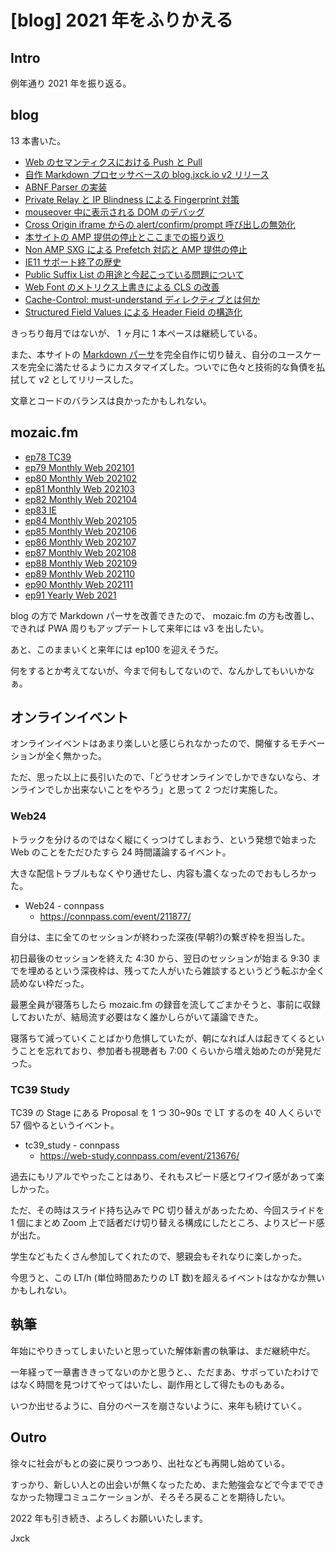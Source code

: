 # [blog] 2021 年をふりかえる

## Intro

例年通り 2021 年を振り返る。

## blog

13 本書いた。

- [Web のセマンティクスにおける Push と Pull](/entries/2021-12-08/web-semantics-push-and-pull.html)
- [自作 Markdown プロセッサベースの blog.jxck.io v2 リリース](/entries/2021-11-30/blog-v2-release.html)
- [ABNF Parser の実装](/entries/2021-10-21/abnf-parser.html)
- [Private Relay と IP Blindness による Fingerprint 対策](/entries/2021-09-22/private-relay-for-ip-blindness.html)
- [mouseover 中に表示される DOM のデバッグ](/entries/2021-08-20/how-to-debug-mouseover.html)
- [Cross Origin iframe からの alert/confirm/prompt 呼び出しの無効化](/entries/2021-08-02/3rd-party-iframe-dialog.html)
- [本サイトの AMP 提供の停止とここまでの振り返り](/entries/2021-06-26/amp-tone-down.html)
- [Non AMP SXG による Prefetch 対応と AMP 提供の停止](/entries/2021-05-28/blog-over-sxg.html)
- [IE11 サポート終了の歴史](/entries/2021-05-11/end-of-ie.html)
- [Public Suffix List の用途と今起こっている問題について](/entries/2021-04-21/public-suffix-list.html)
- [Web Font のメトリクス上書きによる CLS の改善](/entries/2021-02-25/font-metrics-override.html)
- [Cache-Control: must-understand ディレクティブとは何か](/entries/2021-02-12/cache-control-must-understand.html)
- [Structured Field Values による Header Field の構造化](/entries/2021-01-31/structured-field-values.html)

きっちり毎月ではないが、 1 ヶ月に 1 本ペースは継続している。

また、本サイトの [Markdown パーサ](https://blog.jxck.io/entries/2021-11-30/blog-v2-release.html)を完全自作に切り替え、自分のユースケースを完全に満たせるようにカスタマイズした。ついでに色々と技術的な負債を払拭して v2 としてリリースした。

文章とコードのバランスは良かったかもしれない。

## mozaic.fm

- [ep78 TC39](/episodes/78/tc39.html)
- [ep79 Monthly Web 202101](/episodes/79/monthly-web-202101.html)
- [ep80 Monthly Web 202102](/episodes/80/monthly-web-202002.html)
- [ep81 Monthly Web 202103](/episodes/81/monthly-web-202103.html)
- [ep82 Monthly Web 202104](/episodes/82/monthly-web-202104.html)
- [ep83 IE](/episodes/83/ie.html)
- [ep84 Monthly Web 202105](/episodes/84/monthly-web-202105.html)
- [ep85 Monthly Web 202106](/episodes/85/monthly-web-202106.html)
- [ep86 Monthly Web 202107](/episodes/86/monthly-web-202107.html)
- [ep87 Monthly Web 202108](/episodes/87/monthly-web-202108.html)
- [ep88 Monthly Web 202109](/episodes/88/monthly-web-202109.html)
- [ep89 Monthly Web 202110](/episodes/89/monthly-web-202110.html)
- [ep90 Monthly Web 202111](/episodes/90/monthly-web-202111.html)
- [ep91 Yearly Web 2021](/episodes/91/yearly-web-2021.html)

blog の方で Markdown パーサを改善できたので、 mozaic.fm の方も改善し、できれば PWA 周りもアップデートして来年には v3 を出したい。

あと、このままいくと来年には ep100 を迎えそうだ。

何をするとか考えてないが、今まで何もしてないので、なんかしてもいいかなぁ。

## オンラインイベント

オンラインイベントはあまり楽しいと感じられなかったので、開催するモチベーションが全く無かった。

ただ、思った以上に長引いたので、「どうせオンラインでしかできないなら、オンラインでしか出来ないことをやろう」と思って 2 つだけ実施した。

### Web24

トラックを分けるのではなく縦にくっつけてしまおう、という発想で始まった Web のことをただひたすら 24 時間議論するイベント。

大きな配信トラブルもなくやり通せたし、内容も濃くなったのでおもしろかった。

- Web24 - connpass
  - https://connpass.com/event/211877/

自分は、主に全てのセッションが終わった深夜(早朝?)の繋ぎ枠を担当した。

初日最後のセッションを終えた 4:30 から、翌日のセッションが始まる 9:30 までを埋めるという深夜枠は、残ってた人がいたら雑談するというどう転ぶか全く読めない枠だった。

最悪全員が寝落ちしたら mozaic.fm の録音を流してごまかそうと、事前に収録しておいたが、結局流す必要はなく誰かしらがいて議論できた。

寝落ちて減っていくことばかり危惧していたが、朝になれば人は起きてくるということを忘れており、参加者も視聴者も 7:00 くらいから増え始めたのが発見だった。

### TC39 Study

TC39 の Stage にある Proposal を 1 つ 30~90s で LT するのを 40 人くらいで 57 個やるというイベント。

- tc39_study - connpass
  - https://web-study.connpass.com/event/213676/

過去にもリアルでやったことはあり、それもスピード感とワイワイ感があって楽しかった。

ただ、その時はスライド持ち込みで PC 切り替えがあったため、今回スライドを 1 個にまとめ Zoom 上で話者だけ切り替える構成にしたところ、よりスピード感が出た。

学生などもたくさん参加してくれたので、懇親会もそれなりに楽しかった。

今思うと、この LT/h (単位時間あたりの LT 数)を超えるイベントはなかなか無いかもしれない。

## 執筆

年始にやりきってしまいたいと思っていた解体新書の執筆は、まだ継続中だ。

一年経って一章書ききってないのかと思うと、、ただまあ、サボっていたわけではなく時間を見つけてやってはいたし、副作用として得たものもある。

いつか出せるように、自分のペースを崩さないように、来年も続けていく。

## Outro

徐々に社会がもとの姿に戻りつつあり、出社なども再開し始めている。

すっかり、新しい人との出会いが無くなったため、また勉強会などで今までできなかった物理コミュニケーションが、そろそろ戻ることを期待したい。

2022 年も引き続き、よろしくお願いいたします。


Jxck
